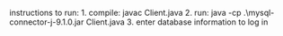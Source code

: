instructions to run:
    1. compile: javac Client.java 
    2. run: java -cp .\mysql-connector-j-9.1.0.jar Client.java
    3. enter database information to log in

